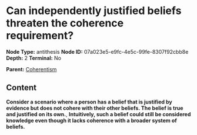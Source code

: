 # Can independently justified beliefs threaten the coherence requirement?

**Node Type:** antithesis
**Node ID:** 07a023e5-e9fc-4e5c-99fe-8307f92cbb8e
**Depth:** 2
**Terminal:** No

**Parent:** [Coherentism](coherentism.md)

## Content

**Consider a scenario where a person has a belief that is justified by evidence but does not cohere with their other beliefs. The belief is true and justified on its own.**, **Intuitively, such a belief could still be considered knowledge even though it lacks coherence with a broader system of beliefs.**
